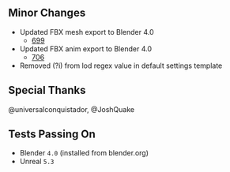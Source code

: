## Minor Changes
* Updated FBX mesh export to Blender 4.0
  * [699](https://github.com/EpicGamesExt/BlenderTools/pull/699) 
* Updated FBX anim export to Blender 4.0 
  * [706](https://github.com/EpicGamesExt/BlenderTools/pull/706)
* Removed (?i) from lod regex value in default settings template

## Special Thanks
@universalconquistador, @JoshQuake

## Tests Passing On
* Blender `4.0` (installed from blender.org)
* Unreal `5.3`
